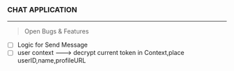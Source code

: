 ### CHAT APPLICATION

----


> Open Bugs & Features

- [ ] Logic for Send Message
- [ ] user context  ---> decrypt current token in Context,place userID,name,profileURL
